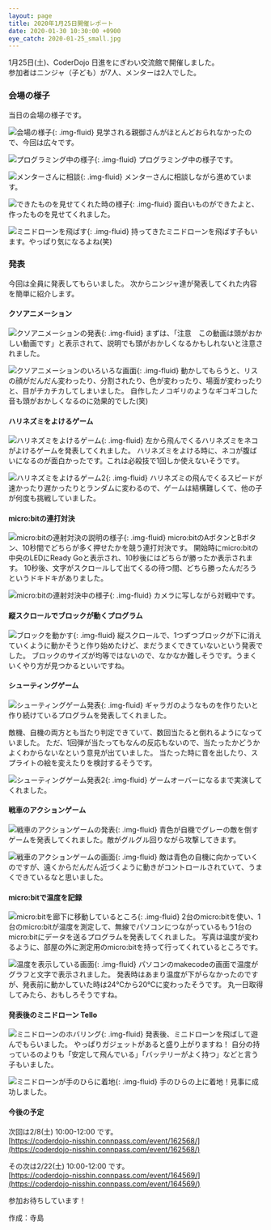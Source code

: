 ```yaml
---
layout: page
title: 2020年1月25日開催レポート
date: 2020-01-30 10:30:00 +0900
eye_catch: 2020-01-25_small.jpg
---
```

1月25日(土)、CoderDojo 日進をにぎわい交流館で開催しました。<br/>
参加者はニンジャ（子ども）が7人、メンターは2人でした。<br/>

### 会場の様子

当日の会場の様子です。

![会場の様子](/assets/img/2020-01-25_0-1.jpg){: .img-fluid}
見学される親御さんがほとんどおられなかったので、今回は広々です。

![プログラミング中の様子](/assets/img/2020-01-25_0-2.jpg){: .img-fluid}
プログラミング中の様子です。

![メンターさんに相談](/assets/img/2020-01-25_0-3.jpg){: .img-fluid}
メンターさんに相談しながら進めています。

![できたものを見せてくれた時の様子](/assets/img/2020-01-25_0-4.jpg){: .img-fluid}
面白いものができたよと、作ったものを見せてくれました。

![ミニドローンを飛ばす](/assets/img/2020-01-25_0-5.jpg){: .img-fluid}
持ってきたミニドローンを飛ばす子もいます。やっぱり気になるよね(笑)

### 発表

今回は全員に発表してもらいました。
次からニンジャ達が発表してくれた内容を簡単に紹介します。

#### クソアニメーション

![クソアニメーションの発表](/assets/img/2020-01-25_1-1.jpg){: .img-fluid}
まずは、「注意　この動画は頭がおかしい動画です」と表示されて、説明でも頭がおかしくなるかもしれないと注意されました。

![クソアニメーションのいろいろな画面](/assets/img/2020-01-25_1-2.jpg){: .img-fluid}
動かしてもらうと、リスの顔がだんだん変わったり、分割されたり、色が変わったり、場面が変わったりと、目がチカチカしてしまいました。
自作したノコギリのようなギコギコした音も頭がおかしくなるのに効果的でした(笑)

#### ハリネズミをよけるゲーム

![ハリネズミをよけるゲーム](/assets/img/2020-01-25_2-1.jpg){: .img-fluid}
左から飛んでくるハリネズミをネコがよけるゲームを発表してくれました。
ハリネズミをよける時に、ネコが腹ばいになるのが面白かったです。これは必殺技で1回しか使えないそうです。

![ハリネズミをよけるゲーム2](/assets/img/2020-01-25_2-2.jpg){: .img-fluid}
ハリネズミの飛んでくるスピードが速かったり遅かったりとランダムに変わるので、ゲームは結構難しくて、他の子が何度も挑戦していました。

#### micro:bitの連打対決

![micro:bitの連射対決の説明の様子](/assets/img/2020-01-25_3-1.jpg){: .img-fluid}
micro:bitのAボタンとBボタン、10秒間でどちらが多く押せたかを競う連打対決です。
開始時にmicro:bitの中央のLEDにReady Goと表示され、10秒後にはどちらが勝ったか表示されます。
10秒後、文字がスクロールして出てくるの待つ間、どちら勝ったんだろうというドキドキがありました。

![micro:bitの連射対決中の様子](/assets/img/2020-01-25_3-2.jpg){: .img-fluid}
カメラに写しながら対戦中です。

#### 縦スクロールでブロックが動くプログラム

![ブロックを動かす](/assets/img/2020-01-25_4-1.jpg){: .img-fluid}
縦スクロールで、1つずつブロックが下に消えていくように動かそうと作り始めたけど、まだうまくできていないという発表でした。
ブロックのサイズが均等ではないので、なかなか難しそうです。うまくいくやり方が見つかるといいですね。

#### シューティングゲーム

![シューティングゲーム発表](/assets/img/2020-01-25_5-1.jpg){: .img-fluid}
ギャラガのようなものを作りたいと作り続けているプログラムを発表してくれました。

敵機、自機の両方とも当たり判定できていて、数回当たると倒れるようになっていました。
ただ、1回弾が当たってもなんの反応もないので、当たったかどうかよくわからないなという意見が出ていました。
当たった時に音を出したり、スプライトの絵を変えたりを検討するそうです。

![シューティングゲーム発表2](/assets/img/2020-01-25_5-2.jpg){: .img-fluid}
ゲームオーバーになるまで実演してくれました。

#### 戦車のアクションゲーム

![戦車のアクションゲームの発表](/assets/img/2020-01-25_6-1.jpg){: .img-fluid}
青色が自機でグレーの敵を倒すゲームを発表してくれました。敵がグルグル回りながら攻撃してきます。

![戦車のアクションゲームの画面](/assets/img/2020-01-25_6-2.jpg){: .img-fluid}
敵は青色の自機に向かっていくのですが、遠くからだんだん近づくように動きがコントロールされていて、うまくできているなと思いました。

#### micro:bitで温度を記録

![micro:bitを廊下に移動しているところ](/assets/img/2020-01-25_7-1.jpg){: .img-fluid}
2台のmicro:bitを使い、1台のmicro:bitが温度を測定して、無線でパソコンにつながっているもう1台のmicro:bitにデータを送るプログラムを発表してくれました。
写真は温度が変わるように、部屋の外に測定用のmicro:bitを持って行ってくれているところです。

![温度を表示している画面](/assets/img/2020-01-25_7-2.jpg){: .img-fluid}
パソコンのmakecodeの画面で温度がグラフと文字で表示されました。
発表時はあまり温度が下がらなかったのですが、発表前に動かしていた時は24℃から20℃に変わったそうです。
丸一日取得してみたら、おもしろそうですね。

#### 発表後のミニドローン Tello

![ミニドローンのホバリング](/assets/img/2020-01-25_d-1.jpg){: .img-fluid}
発表後、ミニドローンを飛ばして遊んでもらいました。
やっぱりガジェットがあると盛り上がりますね！
自分の持っているのよりも「安定して飛んでいる」「バッテリーがよく持つ」などと言う子もいました。

![ミニドローンが手のひらに着地](/assets/img/2020-01-25_d-2.jpg){: .img-fluid}
手のひらの上に着地！見事に成功しました。

#### 今後の予定

次回は2/8(土) 10:00-12:00 です。<br />
[https://coderdojo-nisshin.connpass.com/event/162568/](https://coderdojo-nisshin.connpass.com/event/162568/)<br />

その次は2/22(土) 10:00-12:00 です。<br />
[https://coderdojo-nisshin.connpass.com/event/164569/](https://coderdojo-nisshin.connpass.com/event/164569/)<br />

参加お待ちしています！

作成：寺島
